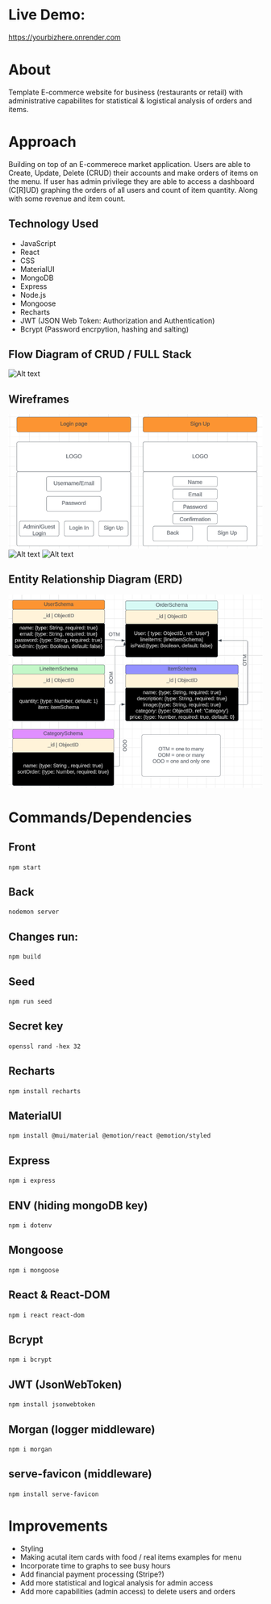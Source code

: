 # Live Demo:
https://yourbizhere.onrender.com

# About
Template E-commerce website for business (restaurants or retail) with administrative capabilites for statistical & logistical analysis of orders and items.

# Approach
Building on top of an E-commerece market application. Users are able to Create, Update, Delete (CRUD) their accounts and make orders of items on the menu. If user has admin privilege they are able to access a dashboard (C[R]UD) graphing the orders of all users and count of item quantity. Along with some revenue and item count.

## Technology Used
- JavaScript
- React
- CSS
- MaterialUI
- MongoDB
- Express
- Node.js
- Mongoose
- Recharts
- JWT (JSON Web Token: Authorization and Authentication)
- Bcrypt (Password encrpytion, hashing and salting)

## Flow Diagram of CRUD / FULL Stack
![Alt text](FlowDiagram.png)

## Wireframes
![Alt text](login-signup.png)
![Alt text](MainMenu.png)
![Alt text](Admindashboard.png)

## Entity Relationship Diagram (ERD)
![Alt text](ERD.png)

# Commands/Dependencies

## Front
`npm start`

## Back
`nodemon server`

## Changes run:
`npm build`

## Seed
`npm run seed`

## Secret key 
`openssl rand -hex 32`

## Recharts
`npm install recharts`

## MaterialUI
`npm install @mui/material @emotion/react @emotion/styled`

## Express
`npm i express`

## ENV (hiding mongoDB key)
`npm i dotenv`

## Mongoose
`npm i mongoose`

## React & React-DOM
`npm i react react-dom`

## Bcrypt
`npm i bcrypt`

## JWT (JsonWebToken)
`npm install jsonwebtoken`

## Morgan (logger middleware)
`npm i morgan`

## serve-favicon (middleware)
`npm install serve-favicon`

# Improvements
- Styling
- Making acutal item cards with food / real items examples for menu
- Incorporate time to graphs to see busy hours
- Add financial payment processing (Stripe?)
- Add more statistical and logical analysis for admin access
- Add more capabilities (admin access) to delete users and orders